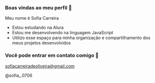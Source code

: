 ### Boas vindas ao meu perfil 💟

Meu nome é Sofia Carreira

- Estou estudando na Alura
- Estou me desenvolvendo na linguagem JavaScript
- Utilizo esse espaço para minha organização e compartilhamento dos meus projetos desenvolvidos

### Você pode entrar em contato comigo 📧

sofiacarreiradeoliveira@gmail.com 

@sofia_.0706
